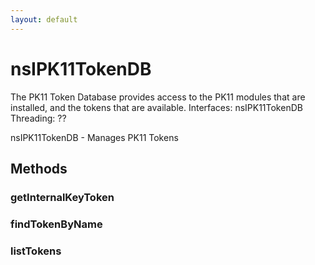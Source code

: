 ```yaml
---
layout: default
---
```


# nsIPK11TokenDB #

The PK11 Token Database provides access to the PK11 modules
that are installed, and the tokens that are available.
Interfaces: nsIPK11TokenDB
Threading: ??


nsIPK11TokenDB - Manages PK11 Tokens


## Methods ##

### getInternalKeyToken ###

### findTokenByName ###

### listTokens ###
